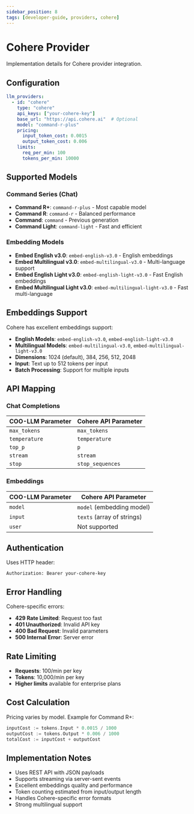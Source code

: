 ```yaml
---
sidebar_position: 8
tags: [developer-guide, providers, cohere]
---
```


# Cohere Provider

Implementation details for Cohere provider integration.

## Configuration

```yaml
llm_providers:
  - id: "cohere"
    type: "cohere"
    api_keys: ["your-cohere-key"]
    base_url: "https://api.cohere.ai"  # Optional
    model: "command-r-plus"
    pricing:
      input_token_cost: 0.0015
      output_token_cost: 0.006
    limits:
      req_per_min: 100
      tokens_per_min: 10000
```

## Supported Models

### Command Series (Chat)
- **Command R+**: `command-r-plus` - Most capable model
- **Command R**: `command-r` - Balanced performance
- **Command**: `command` - Previous generation
- **Command Light**: `command-light` - Fast and efficient

### Embedding Models
- **Embed English v3.0**: `embed-english-v3.0` - English embeddings
- **Embed Multilingual v3.0**: `embed-multilingual-v3.0` - Multi-language support
- **Embed English Light v3.0**: `embed-english-light-v3.0` - Fast English embeddings
- **Embed Multilingual Light v3.0**: `embed-multilingual-light-v3.0` - Fast multi-language

## Embeddings Support

Cohere has excellent embeddings support:

- **English Models**: `embed-english-v3.0`, `embed-english-light-v3.0`
- **Multilingual Models**: `embed-multilingual-v3.0`, `embed-multilingual-light-v3.0`
- **Dimensions**: 1024 (default), 384, 256, 512, 2048
- **Input**: Text up to 512 tokens per input
- **Batch Processing**: Support for multiple inputs

## API Mapping

### Chat Completions

| COO-LLM Parameter | Cohere API Parameter |
|-------------------|----------------------|
| `max_tokens` | `max_tokens` |
| `temperature` | `temperature` |
| `top_p` | `p` |
| `stream` | `stream` |
| `stop` | `stop_sequences` |

### Embeddings

| COO-LLM Parameter | Cohere API Parameter |
|-------------------|----------------------|
| `model` | `model` (embedding model) |
| `input` | `texts` (array of strings) |
| `user` | Not supported |

## Authentication

Uses HTTP header:
```
Authorization: Bearer your-cohere-key
```

## Error Handling

Cohere-specific errors:

- **429 Rate Limited**: Request too fast
- **401 Unauthorized**: Invalid API key
- **400 Bad Request**: Invalid parameters
- **500 Internal Error**: Server error

## Rate Limiting

- **Requests**: 100/min per key
- **Tokens**: 10,000/min per key
- **Higher limits** available for enterprise plans

## Cost Calculation

Pricing varies by model. Example for Command R+:

```go
inputCost := tokens.Input * 0.0015 / 1000
outputCost := tokens.Output * 0.006 / 1000
totalCost := inputCost + outputCost
```

## Implementation Notes

- Uses REST API with JSON payloads
- Supports streaming via server-sent events
- Excellent embeddings quality and performance
- Token counting estimated from input/output length
- Handles Cohere-specific error formats
- Strong multilingual support
